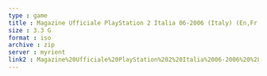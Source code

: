 ```yaml
---
type : game
title : Magazine Ufficiale PlayStation 2 Italia 06-2006 (Italy) (En,Fr,De,Es,It)
size : 3.3 G
format : iso
archive : zip
server : myrient
link2 : Magazine%20Ufficiale%20PlayStation%202%20Italia%2006-2006%20%28Italy%29%20%28En%2CFr%2CDe%2CEs%2CIt%29
---
```

